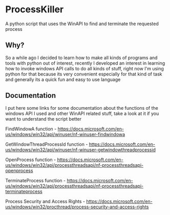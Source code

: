 # ProcessKiller
A python script that uses the WinAPI to find and terminate the requested process

## Why?
So a while ago I decided to learn how to make all kinds of programs and tools with python out of interest,
recently I developed an interest in learning how to invoke windows API calls to do all kinds of stuff, right
now I'm using python for that because its very convenient especially for that kind of task and generally its
a quick fun and easy to use language

## Documentation
I put here some links for some documentation about the functions
of the windows API I used and other WinAPI related  stuff, take a look at it if you want to understand
the script better

FindWindowA function - https://docs.microsoft.com/en-us/windows/win32/api/winuser/nf-winuser-findwindowa

GetWindowThreadProcessId function - https://docs.microsoft.com/en-us/windows/win32/api/winuser/nf-winuser-getwindowthreadprocessid

OpenProcess function - https://docs.microsoft.com/en-us/windows/win32/api/processthreadsapi/nf-processthreadsapi-openprocess

TerminateProcess function - https://docs.microsoft.com/en-us/windows/win32/api/processthreadsapi/nf-processthreadsapi-terminateprocess

Process Security and Access Rights - https://docs.microsoft.com/en-us/windows/win32/procthread/process-security-and-access-rights

